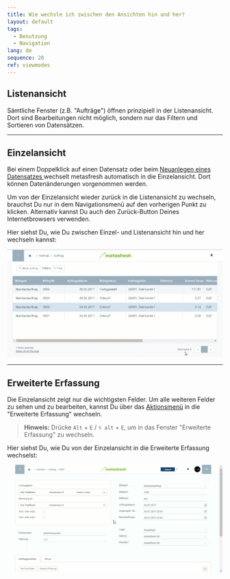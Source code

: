 ```yaml
---
title: Wie wechsle ich zwischen den Ansichten hin und her?
layout: default
tags:
  - Benutzung
  - Navigation
lang: de
sequence: 20
ref: viewmodes
---
```


## Listenansicht
Sämtliche Fenster (z.B. "Aufträge") öffnen prinzipiell in der Listenansicht. Dort sind Bearbeitungen nicht möglich, sondern nur das Filtern und Sortieren von Datensätzen.

---

## Einzelansicht
Bei einem Doppelklick auf einen Datensatz oder beim [Neuanlegen eines Datensatzes ](Neuer_Datensatz_Fenster_Webui) wechselt metasfresh automatisch in die Einzelansicht.
Dort können Datenänderungen vorgenommen werden.

Um von der Einzelansicht wieder zurück in die Listenansicht zu wechseln, brauchst Du nur in dem Navigationsmenü auf den vorherigen Punkt zu klicken. Alternativ kannst Du auch den Zurück-Button Deines Internetbrowsers verwenden.

Hier siehst Du, wie Du zwischen Einzel- und Listenansicht hin und her wechseln kannst:

![](assets/einzelundlistenansicht.gif)

---

## Erweiterte Erfassung
Die Einzelansicht zeigt nur die wichtigsten Felder. Um alle weiteren Felder zu sehen und zu bearbeiten, kannst Du über das [Aktionsmenü](AktionStarten) in die "Erweiterte Erfassung" wechseln.
 >**Hinweis:** Drücke `Alt` + `E` / `⌥ alt` + `E`, um in das Fenster "Erweiterte Erfassung" zu wechseln.

Hier siehst Du, wie Du von der Einzelansicht in die Erweiterte Erfassung wechselst:

![](assets/advancededit.gif)
